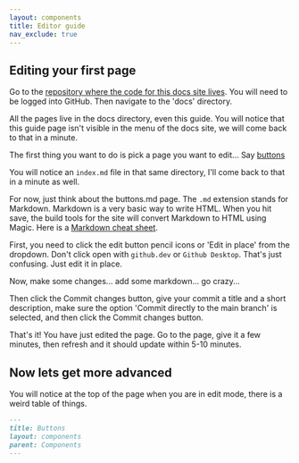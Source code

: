 ```yaml
---
layout: components
title: Editor guide
nav_exclude: true
---
```


## Editing your first page

Go to the [repository where the code for this docs site lives](https://github.com/asmithdigital/raads-digital). You will need to be logged into GitHub. Then navigate to the 'docs' directory.

All the pages live in the docs directory, even this guide. You will notice that this guide page isn't visible in the menu of the docs site, we will come back to that in a minute.

The first thing you want to do is pick a page you want to edit... Say [buttons](https://github.com/asmithdigital/raads-digital/blob/main/docs/components/buttons.md)

You will notice an `index.md` file in that same directory, I'll come back to that in a minute as well. 

For now, just think about the buttons.md page. The `.md` extension stands for Markdown. Markdown is a very basic way to write HTML. When you hit save, the build tools for the site will convert Markdown to HTML using Magic. Here is a [Markdown cheat sheet](https://www.markdownguide.org/cheat-sheet/).

First, you need to click the edit button pencil icons or 'Edit in place' from the dropdown. Don't click open with `github.dev` or `Github Desktop`. That's just confusing. Just edit it in place.

Now, make some changes... add some markdown... go crazy...

Then click the Commit changes button, give your commit a title and a short description, make sure the option 'Commit directly to the main branch' is selected, and then click the Commit changes button. 

That's it! You have just edited the page. Go to the page, give it a few minutes, then refresh and it should update within 5-10 minutes.

## Now lets get more advanced

You will notice at the top of the page when you are in edit mode, there is a weird table of things.

```markdown
---
title: Buttons
layout: components
parent: Components
---
```
